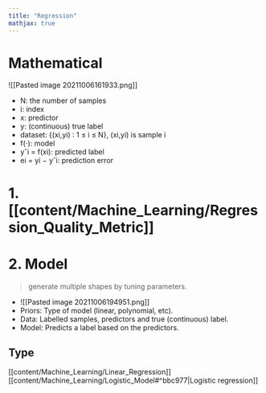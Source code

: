 ```yaml
---
title: "Regression"
mathjax: true
---
```


# Mathematical
![[Pasted image 20211006161933.png]]
- N: the number of samples
- i: index  
- x: predictor
- y: (continuous) true label
- dataset:  {(xi,yi) ∶ 1 ≤ i ≤ N}, (xi,yi) is sample i
- f(⋅): model
- yˆi = f(xi): predicted label
- ei = yi − yˆi: prediction error

# 1. [[content/Machine_Learning/Regression_Quality_Metric]]
# 2. Model
 > generate multiple shapes by tuning  parameters.
- ![[Pasted image 20211006194951.png]]		
- Priors: Type of model (linear, polynomial, etc).
- Data: Labelled samples, predictors and true (continuous) label. 
- Model: Predicts a label based on the predictors.

## Type
[[content/Machine_Learning/Linear_Regression]]
[[content/Machine_Learning/Logistic_Model#^bbc977|Logistic regression]]


